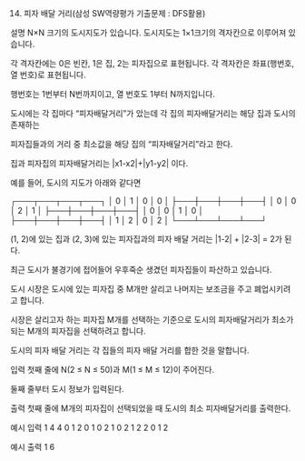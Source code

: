 14. 피자 배달 거리(삼성 SW역량평가 기출문제 : DFS활용)


설명
N×N 크기의 도시지도가 있습니다. 도시지도는 1×1크기의 격자칸으로 이루어져 있습니다.

각 격자칸에는 0은 빈칸, 1은 집, 2는 피자집으로 표현됩니다. 각 격자칸은 좌표(행번호, 열 번호)로 표현됩니다.

행번호는 1번부터 N번까지이고, 열 번호도 1부터 N까지입니다.

도시에는 각 집마다 “피자배달거리”가 았는데 각 집의 피자배달거리는 해당 집과 도시의 존재하는

피자집들과의 거리 중 최소값을 해당 집의 “피자배달거리”라고 한다.

집과 피자집의 피자배달거리는 |x1-x2|+|y1-y2| 이다.

예를 들어, 도시의 지도가 아래와 같다면

┌───┬───┬───┬───┐
│ 0 │ 1 │ 0 │ 0 │
├───┼───┼───┼───┤
│ 0 │ 0 │ 2 │ 1 │
├───┼───┼───┼───┤
│ 0 │ 0 │ 1 │ 0 │
├───┼───┼───┼───┤
│ 1 │ 2 │ 0 │ 2 │
└───┴───┴───┴───┘

(1, 2)에 있는 집과 (2, 3)에 있는 피자집과의 피자 배달 거리는 |1-2| + |2-3| = 2가 된다.

최근 도시가 불경기에 접어들어 우후죽순 생겼던 피자집들이 파산하고 있습니다.

도시 시장은 도시에 있는 피자집 중 M개만 살리고 나머지는 보조금을 주고 폐업시키려고 합니다.

시장은 살리고자 하는 피자집 M개를 선택하는 기준으로 도시의 피자배달거리가 최소가 되는 M개의 피자집을 선택하려고 합니다.

도시의 피자 배달 거리는 각 집들의 피자 배달 거리를 합한 것을 말합니다.


입력
첫째 줄에 N(2 ≤ N ≤ 50)과 M(1 ≤ M ≤ 12)이 주어진다.

둘째 줄부터 도시 정보가 입력된다.

출력
첫째 줄에 M개의 피자집이 선택되었을 때 도시의 최소 피자배달거리를 출력한다.


예시 입력 1
4 4
0 1 2 0
1 0 2 1
0 2 1 2
2 0 1 2

예시 출력 1
6
